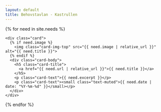 ```yaml
---
layout: default
title: Behovstavlan - Kastrullen
---
```


<div class="card-columns">
  {% for need in site.needs %}

    <div class="card">
      {% if need.image %}
        <img class="card-img-top" src="{{ need.image | relative_url }}" alt="{{ need.title }}">
      {% endif %}
      <div class="card-body">
        <h5 class="card-title">
          <a href="{{ need.url | relative_url }}">{{ need.title }}</a>
        </h5>
        <p class="card-text">{{ need.excerpt }}</p>
        <p class="card-text"><small class="text-muted">{{ need.date | date: "%Y-%m-%d" }}</small></p>
      </div>
    </div>

  {% endfor %}
</div>
